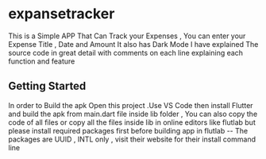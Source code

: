 # expansetracker

This is a Simple APP That Can Track your Expenses , You can enter your Expense Title , Date and Amount 
It also has Dark Mode 
I have explained The source code in great detail with comments on each line explaining each function and feature 
## Getting Started
In order to  Build the apk Open this project .Use  VS Code then install Flutter and build the apk from main.dart file inside lib folder , You can also copy the code of all files or copy all the files inside lib in online editors like flutlab but please install required packages first
before building app in flutlab -- The packages are UUID , INTL only , visit their website for their install command line 
